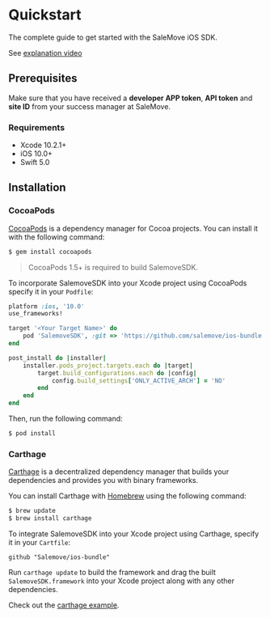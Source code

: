 # Quickstart

The complete guide to get started with the SaleMove iOS SDK. 

See [explanation video][2]

## Prerequisites

Make sure that you have received a **developer APP token**, **API token** and **site ID** from your success manager at SaleMove.

### Requirements
- Xcode 10.2.1+
- iOS 10.0+
- Swift 5.0

## Installation

### CocoaPods

[CocoaPods][0] is a dependency manager for Cocoa projects. You can install it with the following command:

```bash
$ gem install cocoapods
```

> CocoaPods 1.5+ is required to build SalemoveSDK.

To incorporate SalemoveSDK into your Xcode project using CocoaPods specify it in your `Podfile`:

```ruby
platform :ios, '10.0'
use_frameworks!

target '<Your Target Name>' do
    pod 'SalemoveSDK', :git => 'https://github.com/salemove/ios-bundle'
end

post_install do |installer|
    installer.pods_project.targets.each do |target|
        target.build_configurations.each do |config|
            config.build_settings['ONLY_ACTIVE_ARCH'] = 'NO'
        end
    end
end

```

Then, run the following command:

```bash
$ pod install
```

### Carthage

[Carthage](https://github.com/Carthage/Carthage) is a decentralized dependency manager that builds your dependencies and provides you with binary frameworks.

You can install Carthage with [Homebrew](https://brew.sh/) using the following command:

```bash
$ brew update
$ brew install carthage
```

To integrate SalemoveSDK into your Xcode project using Carthage, specify it in your `Cartfile`:

```ogdl
github "Salemove/ios-bundle"
```

Run `carthage update` to build the framework and drag the built `SalemoveSDK.framework` into your Xcode project along with any other dependencies.

Check out the [carthage example][1].

[0]: http://cocoapods.org
[1]: https://github.com/salemove/ios-carthage-integration
[2]: https://drive.google.com/open?id=1-QcgKyyZZ5YDMH3pBlebTg5jCaKNGDvE

